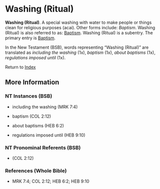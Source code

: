 # Washing (Ritual)
**Washing (Ritual)**. 
A special washing with water to make people or things clean for religious purposes (acai). 
Other forms include: 
*Baptism*. 
Washing (Ritual) is also referred to as: 
[Baptism](Baptism.md). 
Washing (Ritual) is a subentry. The primary entry is 
[Baptism](Baptism.md). 




In the New Testament (BSB), words representing “Washing (Ritual)” are translated as 
*including the washing* (1x), *baptism* (1x), *about baptisms* (1x), *regulations imposed until* (1x). 


Return to [Index](00-Index.md)

## More Information

### NT Instances (BSB)

* including the washing (MRK 7:4)

* baptism (COL 2:12)

* about baptisms (HEB 6:2)

* regulations imposed until (HEB 9:10)



### NT Pronominal Referents (BSB)

*  (COL 2:12)



### References (Whole Bible)

* MRK 7:4; COL 2:12; HEB 6:2; HEB 9:10



